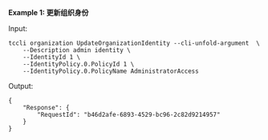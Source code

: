 **Example 1: 更新组织身份**



Input: 

```
tccli organization UpdateOrganizationIdentity --cli-unfold-argument  \
    --Description admin identity \
    --IdentityId 1 \
    --IdentityPolicy.0.PolicyId 1 \
    --IdentityPolicy.0.PolicyName AdministratorAccess
```

Output: 
```
{
    "Response": {
        "RequestId": "b46d2afe-6893-4529-bc96-2c82d9214957"
    }
}
```


